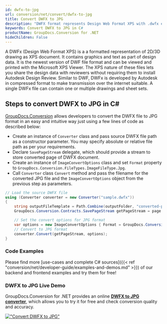 ```yaml
---
id: dwfx-to-jpg
url: conversion/net/convert/dwfx-to-jpg
title: Convert DWFX to JPG
description: "DWFX format represents Design Web Format XPS with .dwfx extension. Learn how to convert DWFX to JPG file programmatically in C# language using GroupDocs.Conversion for .NET library."
keywords: Convert DWFX to JPG in C#
productName: GroupDocs.Conversion for .NET
hideChildren: False
---
```


A DWFx (Design Web Format XPS) is a a formatted representation of 2D/3D drawing as XPS document. It contains graphics and text as part of design data. It is the newest version of DWF file format and can be viewed and printed with the Microsoft XPS Viewer. The XPS nature of these files lets you share the design data with reviewers without requiring them to install Autodesk Design Review. Similar to DWF, DWFx is developed by Autodesk in compressed format to make transmission over the internet suitable. A single DWFx file can contain one or multiple drawings and sheet sets.

## Steps to convert DWFX to JPG in C#

[GroupDocs.Conversion](https://products.groupdocs.com/conversion/net) allows developers to convert the DWFX file to JPG format in an easy and intuitive way just using a few lines of code as described below:

* Create an instance of `Converter` class and pass source DWFX file path as a constructor parameter. You may specify absolute or relative file path as per your requirements. 
* Declare `SavePageStream` delegate, which should provide a stream to store converted page of DWFX document.
* Create an instance of `ImageConvertOptions` class and set `Format` property to `GroupDocs.Conversion.FileTypes.ImageFileType.Jpg`.
* Call `Converter` class `Convert` method and pass the filename for the converted JPG file and the `ImageConvertOptions` object from the previous step as parameters.

```csharp
// Load the source DWFX file
using (Converter converter = new Converter("sample.dwfx"))
{
    string outputFileTemplate = Path.Combine(outputFolder, "converted-page-{0}.jpg");
    GroupDocs.Conversion.Contracts.SavePageStream getPageStream = page => new FileStream(string.Format(outputFileTemplate, page), FileMode.Create);

    // Set the convert options for JPG format
    var options = new ImageConvertOptions { Format = GroupDocs.Conversion.FileTypes.ImageFileType.Jpg };   
    // Convert to JPG format
    converter.Convert(getPageStream, options);
}
```

### Code Examples

Please find more [use-cases and complete C# sources]({{< ref "conversion/net/developer-guide/examples-and-demos.md" >}}) of our backend and frontend examples and try them for free!

### DWFX to JPG Live Demo

GroupDocs.Conversion for .NET provides an online [**DWFX to JPG converter**](https://products.groupdocs.app/conversion/dwfx-to-jpg), which allows you to try it for free and check conversion quality and accuracy.

[!["Convert DWFX to JPG"](conversion/net/images/convert-to-jpg/convert-dwfx-to-jpg.png)](https://products.groupdocs.app/conversion/dwfx-to-jpg)